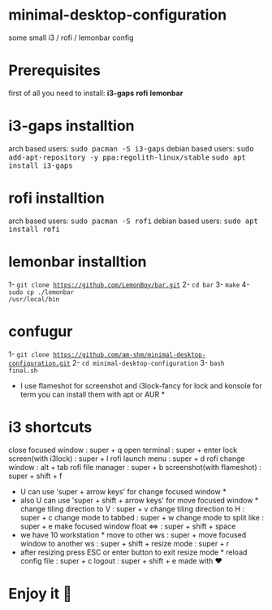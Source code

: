 # minimal-desktop-configuration
some small i3 / rofi / lemonbar config

# Prerequisites
first of all you need to install:
    <b>i3-gaps</b>
    <b>rofi</b>
    <b>lemonbar</b>

# i3-gaps installtion
arch based users: <tt>sudo pacman -S i3-gaps</tt>
debian based users: 
<tt>sudo add-apt-repository -y ppa:regolith-linux/stable</tt>
<tt>sudo apt install i3-gaps</tt>

# rofi installtion
arch based users: <tt>sudo pacman -S rofi</tt>
debian based users: <tt>sudo apt install rofi</tt>

# lemonbar installtion
1- <code>git clone https://github.com/LemonBoy/bar.git</code>
2- <code>cd bar</code>
3- <code>make</code>
4- <code>sudo cp ./lemonbar /usr/local/bin</code>

# confugur
1- <code>git clone https://github.com/am-shm/minimal-desktop-configuration.git</code>
2- <code>cd minimal-desktop-configuration</code>
3- <code>bash final.sh</code>

* I use flameshot for screenshot and i3lock-fancy for lock and konsole for term you can install them with apt or AUR *

# i3 shortcuts
close focused window : super + q
open terminal : super + enter
lock screen(with i3lock) : super + l
rofi launch menu : super + d
rofi change window : alt + tab
rofi file manager : super + b
screenshot(with flameshot) : super + shift + f
* U can use 'super + arrow keys' for change focused window *
* also U can use 'super + shift + arrow keys' for move focused window *
change tiling direction to V : super + v
change tiling direction to H : super + c
change mode to tabbed : super + w
change mode to split like : super + e
make focused window float <=> : super + shift + space
* we have 10 workstation *
move to other ws : super + <number of ws>
move focused window to another ws : super + shift + <number of ws>
resize mode : super + r
* after resizing press ESC or enter button to exit resize mode *
reload config file : super + c
logout : super + shift + e
made with ❤️
  
<h1>Enjoy it 🙂</h1>

